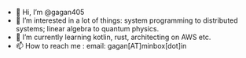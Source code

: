 - 👋 Hi, I’m @gagan405
- 👀 I’m interested in a lot of things: system programming to distributed systems; linear algebra to quantum physics.
- 🌱 I’m currently learning kotlin, rust, architecting on AWS etc.
- 📫 How to reach me : email: gagan[AT]minbox[dot]in

<!---
gagan405/gagan405 is a ✨ special ✨ repository because its `README.md` (this file) appears on your GitHub profile.
You can click the Preview link to take a look at your changes.
--->
